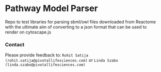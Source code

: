 # Pathway Model Parser

Repo to test libraries for parsing sbml/owl files downloaded from Reactome with the ultimate aim of converting to a json format that can be used to render on cytoscape.js

### Contact

Please provide feedback to: `Rohit Satija (rohit.satija@pivotallifesciences.com)` or `Linda Szabo (linda.szabo@pivotallifesciences.com)`